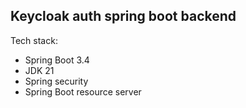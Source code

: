 ## Keycloak auth spring boot backend 

Tech stack:
- Spring Boot 3.4
- JDK 21
- Spring security
- Spring Boot resource server
